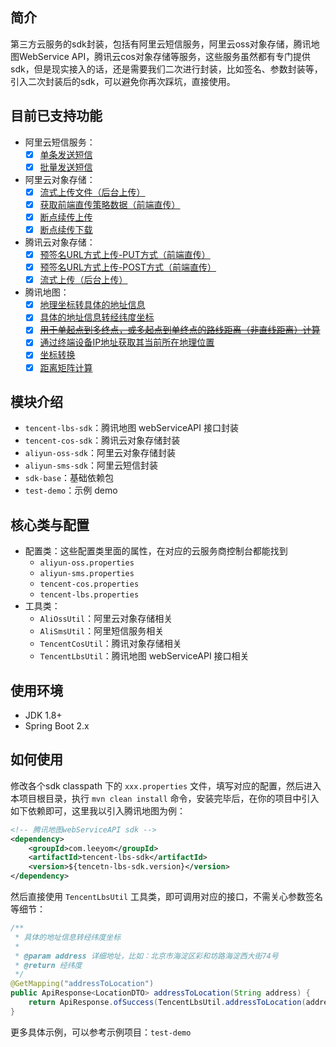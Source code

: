 




## 简介

第三方云服务的sdk封装，包括有阿里云短信服务，阿里云oss对象存储，腾讯地图WebService API，腾讯云cos对象存储等服务，这些服务虽然都有专门提供sdk，但是现实接入的话，还是需要我们二次进行封装，比如签名、参数封装等，引入二次封装后的sdk，可以避免你再次踩坑，直接使用。

## 目前已支持功能

- 阿里云短信服务：
    - [x] [单条发送短信](https://help.aliyun.com/document_detail/55284.html?spm=a2c4g.11174283.6.667.8d482c42J8LHtu)
    - [x] [批量发送短信](https://help.aliyun.com/document_detail/66041.html?spm=a2c4g.11186623.6.670.63d25777Qq5QSs)
- 阿里云对象存储：
    - [x] [流式上传文件（后台上传）](https://help.aliyun.com/document_detail/84781.html?spm=a2c4g.11174283.6.823.3f117da2HMePRX)
    - [x] [获取前端直传策略数据（前端直传）](https://help.aliyun.com/document_detail/91868.html?spm=a2c4g.11186623.2.15.16076e28vYpsMF#concept-ahk-rfz-2fb)
    - [x] [断点续传上传](https://help.aliyun.com/document_detail/84785.html?spm=a2c4g.11186623.6.826.14b41df2yWKbLx)
    - [x] [断点续传下载](https://help.aliyun.com/document_detail/84827.html?spm=a2c4g.11186623.6.835.aa1d50a6nWqdGx)
- 腾讯云对象存储：
    - [x] [预签名URL方式上传-PUT方式（前端直传）](https://cloud.tencent.com/document/product/436/35217)
    - [x] [预签名URL方式上传-POST方式（前端直传）](https://cloud.tencent.com/document/product/436/14690)
    - [x] [流式上传（后台上传）](https://cloud.tencent.com/document/product/436/35215#.E7.AE.80.E5.8D.95.E4.B8.8A.E4.BC.A0.E5.AF.B9.E8.B1.A1)
- 腾讯地图：
    - [x] [地理坐标转具体的地址信息](https://lbs.qq.com/service/webService/webServiceGuide/webServiceGcoder)
    - [x] [具体的地址信息转经纬度坐标](https://lbs.qq.com/service/webService/webServiceGuide/webServiceGeocoder)
    - [x] [~~用于单起点到多终点，或多起点到单终点的路线距离（非直线距离）计算~~](https://lbs.qq.com/service/webService/webServiceGuide/webServiceDistance)
    - [x] [通过终端设备IP地址获取其当前所在地理位置](https://lbs.qq.com/service/webService/webServiceGuide/webServiceIp)
    - [x] [坐标转换](https://lbs.qq.com/service/webService/webServiceGuide/webServiceTranslate)
    - [x] [距离矩阵计算](https://lbs.qq.com/service/webService/webServiceGuide/webServiceMatrix)
    
## 模块介绍

- `tencent-lbs-sdk`：腾讯地图 webServiceAPI 接口封装
- `tencent-cos-sdk`：腾讯云对象存储封装
- `aliyun-oss-sdk`：阿里云对象存储封装
- `aliyun-sms-sdk`：阿里云短信封装
- `sdk-base`：基础依赖包
- `test-demo`：示例 demo

## 核心类与配置

- 配置类：这些配置类里面的属性，在对应的云服务商控制台都能找到
    - `aliyun-oss.properties`
    - `aliyun-sms.properties`
    - `tencent-cos.properties`
    - `tencent-lbs.properties`
- 工具类：
    - `AliOssUtil`：阿里云对象存储相关
    - `AliSmsUtil`：阿里短信服务相关
    - `TencentCosUtil`：腾讯对象存储相关
    - `TencentLbsUtil`：腾讯地图 webServiceAPI 接口相关

## 使用环境

- JDK 1.8+
- Spring Boot 2.x
    
## 如何使用

修改各个sdk classpath 下的 `xxx.properties` 文件，填写对应的配置，然后进入本项目根目录，执行 `mvn clean install` 命令，安装完毕后，在你的项目中引入如下依赖即可，这里我以引入腾讯地图为例：

```xml
<!-- 腾讯地图webServiceAPI sdk -->
<dependency>
    <groupId>com.leeyom</groupId>
    <artifactId>tencent-lbs-sdk</artifactId>
    <version>${tencetn-lbs-sdk.version}</version>
</dependency>
```

然后直接使用 `TencentLbsUtil` 工具类，即可调用对应的接口，不需关心参数签名等细节：

```java
/**
 * 具体的地址信息转经纬度坐标
 *
 * @param address 详细地址，比如：北京市海淀区彩和坊路海淀西大街74号
 * @return 经纬度
 */
@GetMapping("addressToLocation")
public ApiResponse<LocationDTO> addressToLocation(String address) {
    return ApiResponse.ofSuccess(TencentLbsUtil.addressToLocation(address));
}
```
更多具体示例，可以参考示例项目：`test-demo`